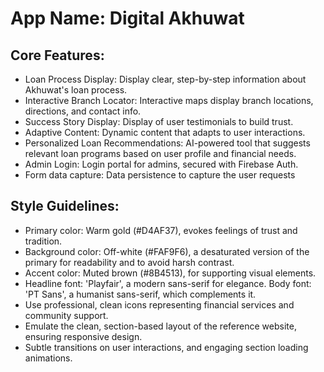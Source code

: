 # **App Name**: Digital Akhuwat

## Core Features:

- Loan Process Display: Display clear, step-by-step information about Akhuwat's loan process.
- Interactive Branch Locator: Interactive maps display branch locations, directions, and contact info.
- Success Story Display: Display of user testimonials to build trust.
- Adaptive Content: Dynamic content that adapts to user interactions.
- Personalized Loan Recommendations: AI-powered tool that suggests relevant loan programs based on user profile and financial needs.
- Admin Login: Login portal for admins, secured with Firebase Auth.
- Form data capture: Data persistence to capture the user requests

## Style Guidelines:

- Primary color: Warm gold (#D4AF37), evokes feelings of trust and tradition.
- Background color: Off-white (#FAF9F6), a desaturated version of the primary for readability and to avoid harsh contrast.
- Accent color: Muted brown (#8B4513), for supporting visual elements.
- Headline font: 'Playfair', a modern sans-serif for elegance. Body font: 'PT Sans', a humanist sans-serif, which complements it.
- Use professional, clean icons representing financial services and community support.
- Emulate the clean, section-based layout of the reference website, ensuring responsive design.
- Subtle transitions on user interactions, and engaging section loading animations.